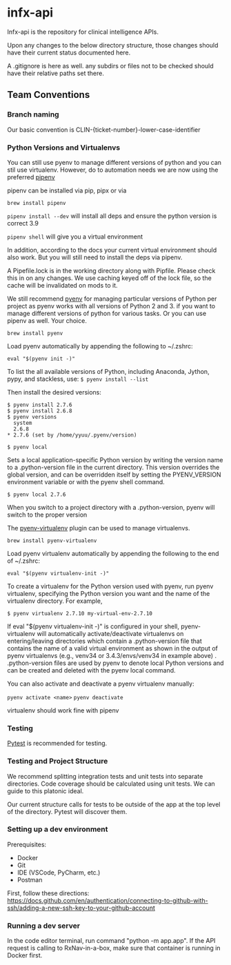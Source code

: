 # infx-api
Infx-api is the repository for clinical intelligence APIs.

Upon any changes to the below directory structure, those changes should have their current status documented here.

A .gitignore is here as well. any subdirs or files not to be checked should have their relative paths set there.

## Team Conventions
### Branch naming

Our basic convention is CLIN-{ticket-number}-lower-case-identifier

### Python Versions and Virtualenvs

You can still use pyenv to manage different versions of python and you can stil use virtualenv. However, do to automation needs we are now using the preferred [pipenv](https://github.com/pypa/pipenv)

pipenv can be installed via pip, pipx or via

`brew install pipenv`

`pipenv install --dev` will install all deps and ensure the python version is correct 3.9

`pipenv shell` will give you a virtual environment

In addition, according to the docs your current virtual environment should also work. But you will still need to install the deps via pipenv.

A Pipefile.lock is in the working directory along with Pipfile. Please check this in on any changes. We use caching keyed off of the lock file, so the cache will be invalidated on mods to it.

We still recommend [pyenv](https://github.com/pyenv/pyenv) for managing particular versions of Python per project as pyenv works with all versions of Python 2 and 3. if you want to manage different versions of python for various tasks. Or you can use pipenv as well. Your choice.

`brew install pyenv`

Load pyenv automatically by appending
the following to ~/.zshrc:

`eval "$(pyenv init -)"`

To list the all available versions of Python, including Anaconda, Jython, pypy, and stackless, use:
`$ pyenv install --list`

Then install the desired versions:
```
$ pyenv install 2.7.6
$ pyenv install 2.6.8
$ pyenv versions
  system
  2.6.8
* 2.7.6 (set by /home/yyuu/.pyenv/version)
```
`$ pyenv local`

Sets a local application-specific Python version by writing the version name to a .python-version file in the current directory. This version overrides the global version, and can be overridden itself by setting the PYENV_VERSION environment variable or with the pyenv shell command.

`$ pyenv local 2.7.6`

When you switch to a project directory with a .python-version, pyenv will switch to the proper version

The [pyenv-virtualenv](https://github.com/pyenv/pyenv-virtualenv) plugin can be used to manage virtualenvs.

`brew install pyenv-virtualenv`

Load pyenv virtualenv automatically by appending
the following to the end of  ~/.zshrc:

`eval "$(pyenv virtualenv-init -)"`

To create a virtualenv for the Python version used with pyenv, run pyenv virtualenv, specifying the Python version you want and the name of the virtualenv directory. For example,

`$ pyenv virtualenv 2.7.10 my-virtual-env-2.7.10`

If eval "$(pyenv virtualenv-init -)" is configured in your shell, pyenv-virtualenv will automatically activate/deactivate virtualenvs on entering/leaving directories which contain a .python-version file that contains the name of a valid virtual environment as shown in the output of pyenv virtualenvs (e.g., venv34 or 3.4.3/envs/venv34 in example above) . .python-version files are used by pyenv to denote local Python versions and can be created and deleted with the pyenv local command.

You can also activate and deactivate a pyenv virtualenv manually:

`pyenv activate <name>`
`pyenv deactivate`

virtualenv should work fine with pipenv

### Testing

[Pytest](https://docs.pytest.org/en/6.2.x/) is recommended for testing.


### Testing and Project Structure

We recommend splitting integration tests and unit tests into separate directories. Code coverage should be calculated using unit tests. We can guide to this platonic ideal.

Our current structure calls for tests to be outside of the app at the top level of the directory. Pytest will discover them.

### Setting up a dev environment

Prerequisites:
- Docker
- Git
- IDE (VSCode, PyCharm, etc.)
- Postman

First, follow these directions: https://docs.github.com/en/authentication/connecting-to-github-with-ssh/adding-a-new-ssh-key-to-your-github-account


### Running a dev server 
In the code editor terminal, run command "python -m app.app".
If the API request is calling to RxNav-in-a-box, make sure that container is running in Docker first.

